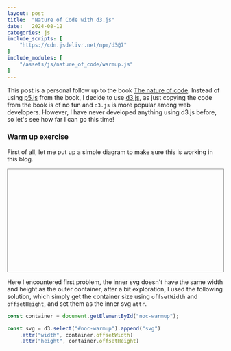 ```yaml
---
layout: post
title:  "Nature of Code with d3.js"
date:   2024-08-12
categories: js
include_scripts: [
    "https://cdn.jsdelivr.net/npm/d3@7"
]
include_modules: [
    "/assets/js/nature_of_code/warmup.js"
]
---
```


This post is a personal follow up to the book [The nature of code](https://natureofcode.com). Instead of using [p5.js](https://p5js.org) from the book, I decide to use [d3.js](https://d3js.org), as just copying the code from the book is of no fun and `d3.js` is more popular among web developers. However, I have never developed anything using d3.js before, so let's see how far I can go this time!

### Warm up exercise

First of all, let me put up a simple diagram to make sure this is working in this blog.

<div 
  id='noc-warmup'
  style='height:240px; width:100%; border:1px solid gray; margin-bottom:10px;'
>
</div>

Here I encountered first problem, the inner svg doesn't have the same width and height as the outer container, after a bit exploration, I used the following solution, which simply get the container size using `offsetWidth` and `offsetHeight`, and set them as the inner svg `attr`.

```js
const container = document.getElementById("noc-warmup");

const svg = d3.select("#noc-warmup").append("svg")
    .attr("width", container.offsetWidth)
    .attr("height", container.offsetHeight)
```
